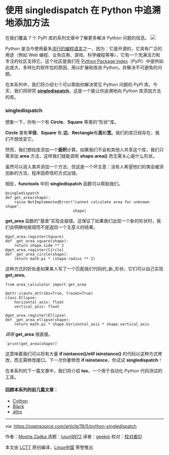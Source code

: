 [#]: collector: (lujun9972)
[#]: translator: (geekpi)
[#]: reviewer: ( )
[#]: publisher: ( )
[#]: url: ( )
[#]: subject: (Add methods retroactively in Python with singledispatch)
[#]: via: (https://opensource.com/article/19/5/python-singledispatch)
[#]: author: (Moshe Zadka  https://opensource.com/users/moshez)

使用 singledispatch 在 Python 中追溯地添加方法
======
在我们覆盖 7 个 PyPI 库的系列文章中了解更多解决 Python 问题的信息。
![][1]

Python 是当今使用最多[流行的编程语言][2]之一，因为：它是开源的，它具有广泛的用途（例如 Web 编程、业务应用、游戏、科学编程等等），它有一个充满活力和专注的社区支持它。这个社区是我们在 [Python Package Index][3]（PyPI）中提供如此庞大、多样化的软件包的原因，用以扩展和改进 Python。并解决不可避免的问题。

在本系列中，我们将介绍七个可以帮助你解决常见 Python 问题的 PyPI 库。今天，我们将研究 [**singledispatch**][4]，这是一个能让你追溯地向 Python 库添加方法的库。

### singledispatch

想象一下，你有一个有 **Circle**、**Square** 等类的“形状”库。

**Circle** 类有**半径**、**Square** 有 **边**、**Rectangle**有**高**和**宽**。我们的库已经存在，我们不想改变它。

然而，我们想给库添加一个**面积**计算。如果我们不会和其他人共享这个库，我们只需添加 **area** 方法，这样我们就能调用 **shape.area()** 而无需关心是什么形状。

虽然可以进入类并添加一个方法，但这是一个坏主意：没有人希望他们的类会被添加新的方法，程序因奇怪的方式出错。

相反，**functools** 中的 **singledispatch** 函数可以帮助我们。


```
@singledispatch
def get_area(shape):
    raise NotImplementedError("cannot calculate area for unknown shape",
                              shape)
```

**get_area** 函数的“基类”实现会报错。这保证了如果我们出现一个新的形状时，我们会明确地报错而不是返回一个无意义的结果。


```
@get_area.register(Square)
def _get_area_square(shape):
    return shape.side ** 2
@get_area.register(Circle)
def _get_area_circle(shape):
    return math.pi * (shape.radius ** 2)
```

这种方式的好处是如果某人写了一个匹配我们代码的_新_形状，它们可以自己实现 **get_area**。


```
from area_calculator import get_area

@attr.s(auto_attribs=True, frozen=True)
class Ellipse:
    horizontal_axis: float
    vertical_axis: float

@get_area.register(Ellipse)
def _get_area_ellipse(shape):
    return math.pi * shape.horizontal_axis * shape.vertical_axis
```

_调用_ **get_area** 很直接。


```
`print(get_area(shape))`
```

这意味着我们可以将有大量 **if isintance()/elif isinstance()** 的代码以这种方式修改，而无需修改接口。下一次你要修改 **if isinstance**，你试试 **singledispatch**！

在本系列的下一篇文章中，我们将介绍 **tox**，一个用于自动化 Python 代码测试的工具。


#### 回顾本系列的前几篇文章：

  * [Cython][5]
  * [Black][6]
  * [attrs][7]



--------------------------------------------------------------------------------

via: https://opensource.com/article/19/5/python-singledispatch

作者：[Moshe Zadka ][a]
选题：[lujun9972][b]
译者：[geekpi](https://github.com/geekpi)
校对：[校对者ID](https://github.com/校对者ID)

本文由 [LCTT](https://github.com/LCTT/TranslateProject) 原创编译，[Linux中国](https://linux.cn/) 荣誉推出

[a]: https://opensource.com/users/moshez
[b]: https://github.com/lujun9972
[1]: https://opensource.com/sites/default/files/styles/image-full-size/public/lead-images/computer_code_programming_laptop.jpg?itok=ormv35tV
[2]: https://opensource.com/article/18/5/numbers-python-community-trends
[3]: https://pypi.org/
[4]: https://pypi.org/project/singledispatch/
[5]: https://opensource.com/article/19/4/7-python-problems-solved-cython
[6]: https://opensource.com/article/19/4/python-problems-solved-black
[7]: https://opensource.com/article/19/4/python-problems-solved-attrs
